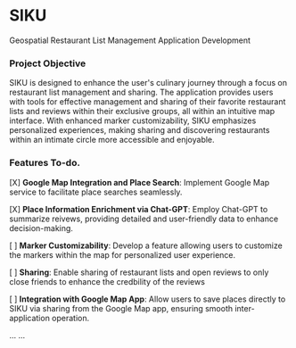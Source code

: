 # SIKU
Geospatial Restaurant List Management Application Development


###  Project Objective

SIKU is designed to enhance the user's culinary journey through a focus on restaurant list management and sharing. The application provides users with tools for effective management and sharing of their favorite restaurant lists and reviews within their exclusive groups, all within an intuitive map interface. With enhanced marker customizability, SIKU emphasizes personalized experiences, making sharing and discovering restaurants within an intimate circle more accessible and enjoyable.



### Features To-do.
[X] **Google Map Integration and Place Search**: Implement Google Map service to facilitate place searches seamlessly.

[X] **Place Information Enrichment via Chat-GPT**: Employ Chat-GPT to summarize reivews, providing detailed and user-friendly data to enhance decision-making.

[  ] **Marker Customizability**: Develop a feature allowing users to customize the markers within the map for personalized user experience.

[  ] **Sharing**: Enable sharing of restaurant lists and open reviews to only close friends to enhance the credbility of the reviews

[  ] **Integration with Google Map App**: Allow users to save places directly to SIKU via sharing from the Google Map app, ensuring smooth inter-application operation.

...
...



